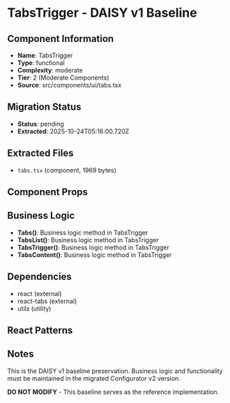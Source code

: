 # TabsTrigger - DAISY v1 Baseline

## Component Information

- **Name**: TabsTrigger
- **Type**: functional
- **Complexity**: moderate
- **Tier**: 2 (Moderate Components)
- **Source**: src/components/ui/tabs.tsx

## Migration Status

- **Status**: pending
- **Extracted**: 2025-10-24T05:16:00.720Z

## Extracted Files

- `tabs.tsx` (component, 1969 bytes)

## Component Props



## Business Logic

- **Tabs()**: Business logic method in TabsTrigger
- **TabsList()**: Business logic method in TabsTrigger
- **TabsTrigger()**: Business logic method in TabsTrigger
- **TabsContent()**: Business logic method in TabsTrigger

## Dependencies

- react (external)
- react-tabs (external)
- utils (utility)

## React Patterns



## Notes

This is the DAISY v1 baseline preservation. Business logic and functionality
must be maintained in the migrated Configurator v2 version.

**DO NOT MODIFY** - This baseline serves as the reference implementation.
